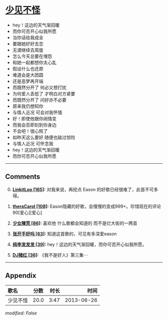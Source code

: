 # [少见不怪](https://music.163.com/song?id=26608804)

* hey！这边的天气渐回暖
* 而你可否开心似我所愿
* 当你话给我成全
* 要跟她好好去恋
* 无谓继续去周旋
* 怎么今天总要在埋怨
* 和她一起都想你太心乱
* 假设什么也还原
* 难道会是大团圆
* 还是恶梦再开端
* 而既然分开了 何必又想打扰
* 为何爱人丢低了 才明白对方紧要
* 而既然分开了 问好亦不必要
* 原来我仍想知你
* 与情人近况 可会对我怀愐
* 好！即使他跟你闹情变
* 而我会否即刻到你身边
* 不会吧！很心照了
* 如昨天这么要好 随便也敌过惊险
* 与情人近况 可怀念我
* hey！这边的天气渐回暖
* 而你可否开心似我所愿


---

## Comments
0. **[LinkitLoo \[165\]](https://music.163.com/#/user/home?id=9873196):** 对我来说，再挖点 Eason 的好歌已经很难了，此首不可多得。

1. **[theraCarol \[108\]](https://music.163.com/#/user/home?id=135953269):** Eason隐藏的好歌，会慢慢的变成999+。珍惜现在的评论90[爱心][爱心]

2. **[少女陳荒 \[86\]](https://music.163.com/#/user/home?id=87131903):** 喜欢他 什么歌都会知道的 而不是烂大街的一两首

3. **[张开手好吗 \[63\]](https://music.163.com/#/user/home?id=114249163):** 知道这首歌的，可见有多深爱eason

4. **[纯李发发发 \[39\]](https://music.163.com/#/user/home?id=9204832):** hey！这边的天气渐回暖，而你可否开心似我所愿。

5. **[DJ猪红 \[36\]](https://music.163.com/#/user/home?id=265228):** 《我不是好人》第三集⋯



---

## Appendix

|歌名|分数|时长|时间|
|:---|:---:|---:|---:|
|少见不怪|20.0|3:47|2013-06-26

*modified: False*